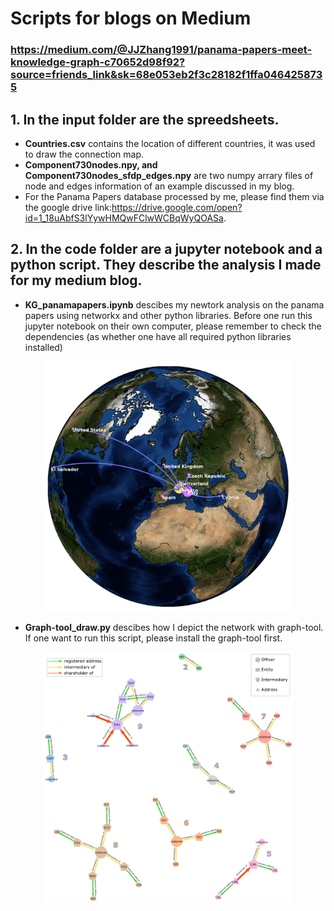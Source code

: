 # Scripts for blogs on Medium

### https://medium.com/@JJZhang1991/panama-papers-meet-knowledge-graph-c70652d98f92?source=friends_link&sk=68e053eb2f3c28182f1ffa0464258735

## 1. In the input folder are the spreedsheets. 
  * **Countries.csv** contains the location of different countries, it was used to draw the connection map.
  * **Component730nodes.npy, and Component730nodes_sfdp_edges.npy** are two numpy arrary files of node and edges information of an example discussed in my blog.  
  * For the Panama Papers database processed by me, please find them via the google drive link:https://drive.google.com/open?id=1_18uAbfS3lYywHMQwFClwWCBqWyQOASa.


## 2. In the code folder are a jupyter notebook and a python script. They describe the analysis I made for my medium blog.
  * **KG_panamapapers.ipynb** descibes my newtork analysis on the panama papers using networkx and other python libraries. Before one run this jupyter notebook on their own computer, please remember to check the dependencies (as whether one have all required python libraries installed) 
 <p align="center">
   <img src="./PanamaPapers/Pictures/730_countries_connection.png" width="400"/>
 </p>

  * **Graph-tool_draw.py** descibes how I depict the network with graph-tool. If one want to run this script, please install the graph-tool first.
 <p align="center">
  <img src="./PanamaPapers/Pictures/SmallSubgraphwithin10nodes_sfdp.png" width="400"/>
 </p>
